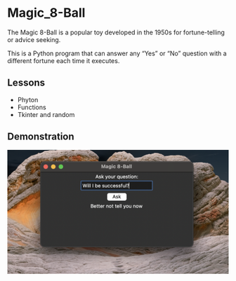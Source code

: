 # Magic_8-Ball

The Magic 8-Ball is a popular toy developed in the 1950s for fortune-telling or advice seeking.

This is a Python program that can answer any “Yes” or “No” question with a different fortune each time it executes.

## Lessons

- Phyton
- Functions
- Tkinter and random



## Demonstration

<img src="Screenshot 2025-02-02 at 21.13.06.png">


